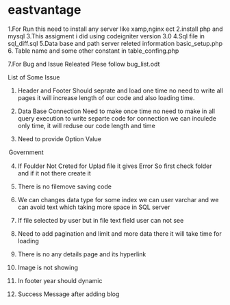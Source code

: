 # eastvantage
1.For Run this need to install any server like xamp,nginx ect
2.install php and mysql 
3.This assigment i did using codeigniter version 3.0
4.Sql file in sql_diff.sql
5.Data base and path server releted information basic_setup.php
6. Table name and some other constant in table_confing.php

7.For Bug and Issue Releated Plese follow bug_list.odt

List of Some Issue


1. Header  and Footer Should seprate and load one time no need to write all pages
it will increase length of our code and also loading time.

2. Data Base Connection Need to make once time no need to make in all query execution to write separte code for connection we can inculede only time, it will reduse our code length and time

3. Need to provide Option Value
<option value =”government”>Government</option>

4. If Foulder Not Creted for Uplad file it gives Error
So first check folder and if it not there create it

5. There is no filemove saving code

6. We can changes data type for some index we can user varchar and we can avoid text which taking more space in SQL server

7. If file selected by user but in file text field user can not see

8. Need to add pagination and limit and more data there it will take time for loading



9. There is no any details page and its hyperlink

10. Image is not showing

12. In footer year should dynamic

11. Success Message after adding blog

